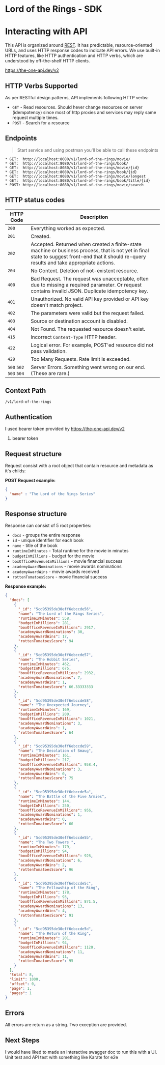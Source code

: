 
# Lord of the Rings - SDK

# Interacting with API

This API is organized around [REST](http://en.wikipedia.org/wiki/Representational_State_Transfer).
It has predictable, resource-oriented URLs, and uses HTTP response codes to indicate API errors.
We use built-in HTTP features, like HTTP authentication and HTTP verbs, which are understood by off-the-shelf HTTP clients.

https://the-one-api.dev/v2

## HTTP Verbs Supported

As per RESTful design patterns, API implements following HTTP verbs:

- `GET` - Read resources. Should hever change resources on server (idempotency) since most of http proxies and services may reply same request multiple times.
- `POST` - Search for a resource

## Endpoints
> Start service and using postman you'll be able to call these endpoints

	* GET:  http://localhost:8080/v1/lord-of-the-rings/movie/
	* GET:  http://localhost:8080/v1/lord-of-the-rings/book/
	* GET:  http://localhost:8080/v1/lord-of-the-rings/movie/{id}
	* GET:  http://localhost:8080/v1/lord-of-the-rings/book/{id}
	* GET:  http://localhost:8080/v1/lord-of-the-rings/movie/longest
	* GET:  http://localhost:8080/v1/lord-of-the-rings/book/title/{id}
	* POST: http://localhost:8080/v1/lord-of-the-rings/movie/search



## HTTP status codes

HTTP Code | Description
--------- | -----------
`200` | Everything worked as expected.
`201` | Created.
`202` | Accepted. Returned when created a finite-state machine or business process, that is not yet in final state to suggest front-end that it should re-query results and take appropriate actions.
`204` | No Content. Deletion of not-existent resource.
`400` | Bad Request. The request was unacceptable, often due to missing a required parameter. Or request contains invalid JSON. Duplicate idempotency key.
`401` | Unauthorized. No valid API key provided or API key doesn't match project.
`402` | The parameters were valid but the request failed.
`403` | Source or destination account is disabled.
`404` | Not Found. The requested resource doesn't exist.
`415` | Incorrect ```Content-Type``` HTTP header.
`422` | Logical error. For example, POST'ed resource did not pass validation.
`429` | Too Many Requests. Rate limit is exceeded.
`500` `502` `503` `504` | Server Errors. Something went wrong on our end. (These are rare.)


## Context Path

`/v1/lord-of-the-rings`

## Authentication

I used bearer token provided by https://the-one-api.dev/v2

1. bearer token

## Request structure

Request consist with a root object that contain resource and metadata as it's childs:

**POST Request example:**

```json
{
  "name" : "The Lord of the Rings Series"
}
```

## Response structure

Response can consist of 5 root properties:

- `docs` - groups the entire response
- `id` - unique identifier for each book
- `name` - title of the book
- `runtimeInMinutes` - Total runtime for the movie in minutes
- `budgetInMillions` - budget for the movie
- `boxOfficeRevenueInMillions` - movie financial success
- `academyAwardNominations` - movie awards nominations
- `academyAwardWins` - movie awards received
- `rottenTomatoesScore` - movie financial success

**Response example:**

```json
{
  "docs": [
    {
      "_id": "5cd95395de30eff6ebccde56",
      "name": "The Lord of the Rings Series",
      "runtimeInMinutes": 558,
      "budgetInMillions": 281,
      "boxOfficeRevenueInMillions": 2917,
      "academyAwardNominations": 30,
      "academyAwardWins": 17,
      "rottenTomatoesScore": 94
    },
    {
      "_id": "5cd95395de30eff6ebccde57",
      "name": "The Hobbit Series",
      "runtimeInMinutes": 462,
      "budgetInMillions": 675,
      "boxOfficeRevenueInMillions": 2932,
      "academyAwardNominations": 7,
      "academyAwardWins": 1,
      "rottenTomatoesScore": 66.33333333
    },
    {
      "_id": "5cd95395de30eff6ebccde58",
      "name": "The Unexpected Journey",
      "runtimeInMinutes": 169,
      "budgetInMillions": 200,
      "boxOfficeRevenueInMillions": 1021,
      "academyAwardNominations": 3,
      "academyAwardWins": 1,
      "rottenTomatoesScore": 64
    },
    {
      "_id": "5cd95395de30eff6ebccde59",
      "name": "The Desolation of Smaug",
      "runtimeInMinutes": 161,
      "budgetInMillions": 217,
      "boxOfficeRevenueInMillions": 958.4,
      "academyAwardNominations": 3,
      "academyAwardWins": 0,
      "rottenTomatoesScore": 75
    },
    {
      "_id": "5cd95395de30eff6ebccde5a",
      "name": "The Battle of the Five Armies",
      "runtimeInMinutes": 144,
      "budgetInMillions": 250,
      "boxOfficeRevenueInMillions": 956,
      "academyAwardNominations": 1,
      "academyAwardWins": 0,
      "rottenTomatoesScore": 60
    },
    {
      "_id": "5cd95395de30eff6ebccde5b",
      "name": "The Two Towers ",
      "runtimeInMinutes": 179,
      "budgetInMillions": 94,
      "boxOfficeRevenueInMillions": 926,
      "academyAwardNominations": 6,
      "academyAwardWins": 2,
      "rottenTomatoesScore": 96
    },
    {
      "_id": "5cd95395de30eff6ebccde5c",
      "name": "The Fellowship of the Ring",
      "runtimeInMinutes": 178,
      "budgetInMillions": 93,
      "boxOfficeRevenueInMillions": 871.5,
      "academyAwardNominations": 13,
      "academyAwardWins": 4,
      "rottenTomatoesScore": 91
    },
    {
      "_id": "5cd95395de30eff6ebccde5d",
      "name": "The Return of the King",
      "runtimeInMinutes": 201,
      "budgetInMillions": 94,
      "boxOfficeRevenueInMillions": 1120,
      "academyAwardNominations": 11,
      "academyAwardWins": 11,
      "rottenTomatoesScore": 95
    }
  ],
  "total": 8,
  "limit": 1000,
  "offset": 0,
  "page": 1,
  "pages": 1
}
```

## Errors

All errors are return as a string. Two exception are provided.

## Next Steps
I would have liked to made an interactive swagger doc to run this with a UI.
Unit test and API test with something like Karate for e2e